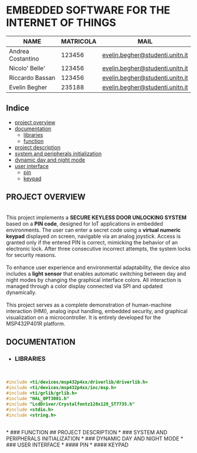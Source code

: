 # EMBEDDED SOFTWARE FOR THE INTERNET OF THINGS 

| NAME               | MATRICOLA | MAIL                                 |
|--------------------|-----------|--------------------------------------|
| Andrea Costantino  | 123456    | evelin.begher@studenti.unitn.it      |
| Nicolo' Belle'     | 123456    | evelin.begher@studenti.unitn.it      |
| Riccardo Bassan    | 123456    | evelin.begher@studenti.unitn.it      |
| Evelin Begher      | 235188    | evelin.begher@studenti.unitn.it      |

## Indice
- [project overview](#project-overview)
- [documentation](#documentation)
  - [libraries](#libraries)
  - [function](#function)
- [project description](#project-description)
- [system and peripherals initialization](#system-and-peripherals-initialization)
- [dynamic day and night mode](#dynamic-day-and-night-mode)
- [user interface](#user-interface)
  - [pin](#pin)
  - [keypad](#keypad)

## PROJECT OVERVIEW
<br>
This project implements a <b>SECURE KEYLESS DOOR UNLOCKING SYSTEM</b> based on a <b>PIN code</b>, designed for IoT applications in embedded environments. The user can enter a secret code using a <b>virtual numeric keypad</b> displayed on screen, navigable via an analog joystick. Access is granted only if the entered PIN is correct, mimicking the behavior of an electronic lock. After three consecutive incorrect attempts, the system locks for security reasons.  <br><br>
To enhance user experience and environmental adaptability, the device also includes a <b>light sensor</b> that enables automatic switching between day and night modes by changing the graphical interface colors. All interaction is managed through a color display connected via SPI and updated dynamically. <br><br>
This project serves as a complete demonstration of human-machine interaction (HMI), analog input handling, embedded security, and graphical visualization on a microcontroller. It is entirely developed for the MSP432P401R platform.


## DOCUMENTATION 
* ### LIBRARIES
<br>

```c
#include <ti/devices/msp432p4xx/driverlib/driverlib.h>
#include <ti/devices/msp432p4xx/inc/msp.h>
#include <ti/grlib/grlib.h>
#include "HAL_OPT3001.h"
#include "LcdDriver/Crystalfontz128x128_ST7735.h"
#include <stdio.h>
#include <string.h>
```

<br>
* ### FUNCTION
## PROJECT DESCRIPTION
* ### SYSTEM AND PERIPHERALS INITIALIZATION
* ### DYNAMIC DAY AND NIGHT MODE
* ### USER INTERFACE
  * #### PIN
  * #### KEYPAD

